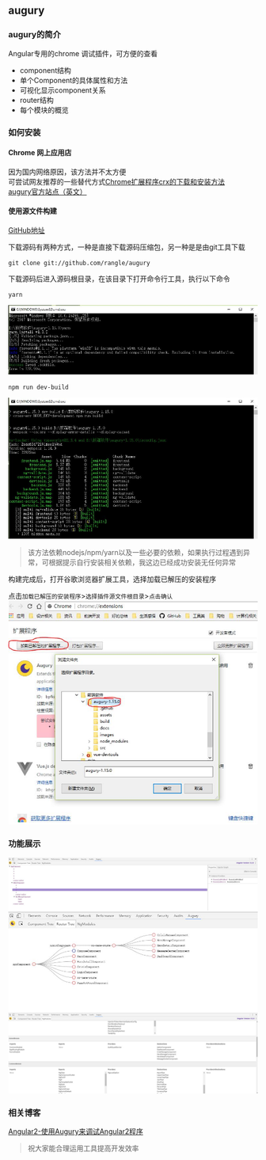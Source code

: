 ## augury
### augury的简介
Angular专用的chrome 调试插件，可方便的查看
+ component结构
+ 单个Component的具体属性和方法
+ 可视化显示component关系
+ router结构
+ 每个模块的概览

### 如何安装
#### Chrome 网上应用店
因为国内网络原因，该方法并不太方便<br/>
可尝试网友推荐的一些替代方式[Chrome扩展程序crx的下载和安装方法](https://jingyan.baidu.com/article/e4511cf35c2df92b845eafb3.html)<br/>
[augury官方站点（英文）](https://augury.angular.io/)

#### 使用源文件构建
[GitHub地址](https://github.com/rangle/augury)

下载源码有两种方式，一种是直接下载源码压缩包，另一种是是由git工具下载
<pre><code>git clone git://github.com/rangle/augury</code></pre>

下载源码后进入源码根目录，在该目录下打开命令行工具，执行以下命令
<pre><code>yarn
</code></pre>
![安装augury依赖](../assert/img/安装augury依赖.JPG)
<pre><code>npm run dev-build
</code></pre>
![构建augury](../assert/img/构建augury.JPG)
> 该方法依赖nodejs/npm/yarn以及一些必要的依赖，如果执行过程遇到异常，可根据提示自行安装相关依赖，我这边已经成功安装无任何异常

构建完成后，打开谷歌浏览器扩展工具，选择加载已解压的安装程序

点击`加载已解压的安装程序`>`选择插件源文件根目录`>`点击确认`
![加载augury插件](../assert/img/加载augury插件.JPG)

### 功能展示
![component结构](../assert/img/augury组件树.JPG)<br/>
![augury路由树](../assert/img/augury路由树.JPG)<br/>
![augury模块概览](../assert/img/augury模块概览.JPG)<br/>

### 相关博客
[Angular2-使用Augury来调试Angular2程序](https://www.jianshu.com/p/efecaea287f2)

> 祝大家能合理运用工具提高开发效率